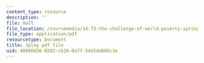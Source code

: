 ```yaml
---
content_type: resource
description: ''
file: null
file_location: /coursemedia/14-73-the-challenge-of-world-poverty-spring-2011/48000d568502cb260a7f5de5dd605c3e_7y67IP6XTPc.pdf
file_type: application/pdf
resourcetype: Document
title: 3play pdf file
uid: 48000d56-8502-cb26-0a7f-5de5dd605c3e
---
```

